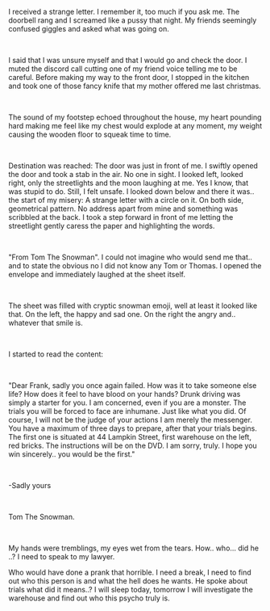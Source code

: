 I received a strange letter. I remember it, too much if you ask me. The doorbell rang and I screamed like a pussy that night. My friends seemingly confused giggles and asked what was going on.

&#x200B;

I said that I was unsure myself and that I would go and check the door. I muted the discord call cutting one of my friend voice telling me to be careful. Before making my way to the front door, I stopped in the kitchen and took one of those fancy knife that my mother offered me last christmas.

&#x200B;

The sound of my footstep echoed throughout the house, my heart pounding hard making me feel like my chest would explode at any moment, my weight causing the wooden floor to squeak time to time.

&#x200B;

Destination was reached: The door was just in front of me. I swiftly opened the door and took a stab in the air. No one in sight. I looked left, looked right, only the streetlights and the moon laughing at me. Yes I know, that was stupid to do. Still, I felt unsafe. I looked down below and there it was.. the start of my misery: A strange letter with a circle on it. On both side, geometrical pattern. No address apart from mine and something was scribbled at the back. I took a step forward in front of me letting the streetlight gently caress the paper and highlighting the words.

&#x200B;

"From Tom The Snowman". I could not imagine who would send me that.. and to state the obvious no I did not know any Tom or Thomas. I opened the envelope and immediately laughed at the sheet itself.

&#x200B;

The sheet was filled with cryptic snowman emoji, well at least it looked like that. On the left, the happy and sad one. On the right the angry and.. whatever that smile is.

&#x200B;

I started to read the content:

&#x200B;

"Dear Frank, sadly you once again failed. How was it to take someone else life? How does it feel to have blood on your hands? Drunk driving was simply a starter for you. I am concerned, even if you are a monster. The trials you will be forced to face are inhumane. Just like what you did. Of course, I will not be the judge of your actions I am merely the messenger. You have a maximum of three days to prepare, after that your trials begins. The first one is situated at 44 Lampkin Street, first warehouse on the left, red bricks. The instructions will be on the DVD. I am sorry, truly. I hope you win sincerely.. you would be the first."

&#x200B;

\-Sadly yours

&#x200B;

Tom The Snowman.

&#x200B;

My hands were tremblings, my eyes wet from the tears. How.. who... did he ..? I need to speak to my lawyer.

Who would have done a prank that horrible. I need a break, I need to find out who this person is and what the hell does he wants. He spoke about trials what did it means..? I will sleep today, tomorrow I will investigate the warehouse and find out who this psycho truly is.